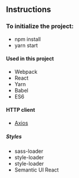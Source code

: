 ## Instructions

### To initialize the project:

 - npm install
 - yarn start

#### Used in this project

- Webpack
- React
- Yarn
- Babel
- ES6

#### HTTP client

- [Axios](http://codeheaven.io/how-to-use-axios-as-your-http-client/)

##### Styles
- sass-loader
- style-loader
- style-loader
- Semantic UI React
